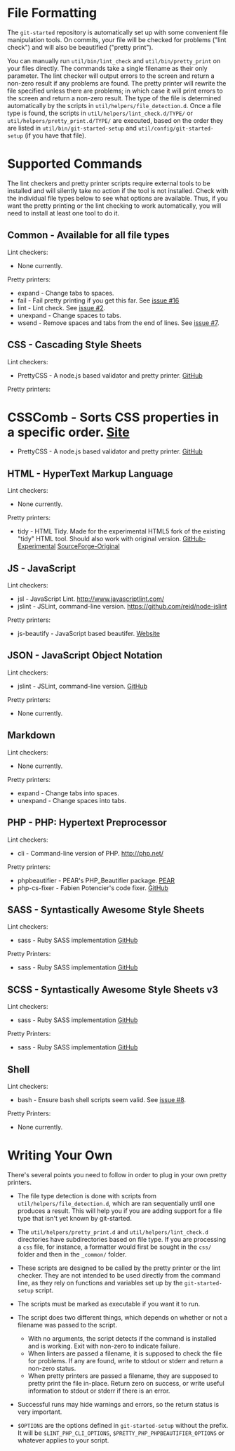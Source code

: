 File Formatting
===============

The `git-started` repository is automatically set up with some convenient file manipulation tools.  On commits, your file will be checked for problems ("lint check") and will also be beautified ("pretty print").

You can manually run `util/bin/lint_check` and `util/bin/pretty_print` on your files directly.  The commands take a single filename as their only parameter.  The lint checker will output errors to the screen and return a non-zero result if any problems are found.  The pretty printer will rewrite the file specified unless there are problems; in which case it will print errors to the screen and return a non-zero result.  The type of the file is determined automatically by the scripts in `util/helpers/file_detection.d`.  Once a file type is found, the scripts in `util/helpers/lint_check.d/TYPE/` or `util/helpers/pretty_print.d/TYPE/` are executed, based on the order they are listed in `util/bin/git-started-setup` and `util/config/git-started-setup` (if you have that file).

Supported Commands
==================

The lint checkers and pretty printer scripts require external tools to be installed and will silently take no action if the tool is not installed.  Check with the individual file types below to see what options are available.  Thus, if you want the pretty printing or the lint checking to work automatically, you will need to install at least one tool to do it.


Common - Available for all file types
-------------------------------------

Lint checkers:

* None currently.

Pretty printers:

* expand - Change tabs to spaces.
* fail - Fail pretty printing if you get this far.  See [issue #16](https://github.com/fidian/git-started/issues/16)
* lint - Lint check.  See [issue #2](https://github.com/fidian/git-started/issues/2).
* unexpand - Change spaces to tabs.
* wsend - Remove spaces and tabs from the end of lines.  See [issue #7](https://github.com/fidian/git-started/issues/7).

CSS - Cascading Style Sheets
----------------------------

Lint checkers:

* PrettyCSS - A node.js based validator and pretty printer.  [GitHub](https://github.com/fidian/PrettyCSS)

Pretty printers:

# CSSComb - Sorts CSS properties in a specific order.  [Site](http://csscomb.com/)
* PrettyCSS - A node.js based validator and pretty printer.  [GitHub](https://github.com/fidian/PrettyCSS)


HTML - HyperText Markup Language
--------------------------------

Lint checkers:

* None currently.

Pretty printers:

* tidy - HTML Tidy.  Made for the experimental HTML5 fork of the existing "tidy" HTML tool.  Should also work with original version.  [GitHub-Experimental](https://github.com/w3c/tidy-html5) [SourceForge-Original](http://tidy.sourceforge.net/)

JS - JavaScript
---------------

Lint checkers:

* jsl - JavaScript Lint.  http://www.javascriptlint.com/
* jslint - JSLint, command-line version.  https://github.com/reid/node-jslint

Pretty printers:

* js-beautify - JavaScript based beautifer.  [Website](http://jsbeautifier.org/)


JSON - JavaScript Object Notation
---------------------------------

Lint checkers:

* jslint - JSLint, command-line version.  [GitHub](https://github.com/reid/node-jslint)

Pretty printers:

* None currently.


Markdown
--------

Lint checkers:

* None currently.

Pretty printers:

* expand - Change tabs into spaces.
* unexpand - Change spaces into tabs.


PHP - PHP: Hypertext Preprocessor
---------------------------------

Lint checkers:

* cli - Command-line version of PHP.  http://php.net/

Pretty printers:

* phpbeautifier - PEAR's PHP_Beautifier package.  [PEAR](http://pear.php.net/package/PHP_Beautifier)
* php-cs-fixer - Fabien Potencier's code fixer.  [GitHub](https://github.com/fabpot/PHP-CS-Fixer)


SASS - Syntastically Awesome Style Sheets
-----------------------------------------

Lint checkers:

* sass - Ruby SASS implementation [GitHub](https://github.com/nex3/sass)

Pretty Printers:

* sass - Ruby SASS implementation [GitHub](https://github.com/nex3/sass)


SCSS - Syntastically Awesome Style Sheets v3
--------------------------------------------

Lint checkers:

* sass - Ruby SASS implementation [GitHub](https://github.com/nex3/sass)

Pretty Printers:

* sass - Ruby SASS implementation [GitHub](https://github.com/nex3/sass)


Shell
-----

Lint checkers:

* bash - Ensure bash shell scripts seem valid.  See [issue #8](https://github.com/fidian/git-started/issues/8).

Pretty Printers:

* None currently.


Writing Your Own
================

There's several points you need to follow in order to plug in your own pretty printers.

* The file type detection is done with scripts from `util/helpers/file_detection.d`, which are ran sequentially until one produces a result.  This will help you if you are adding support for a file type that isn't yet known by git-started.

* The `util/helpers/pretty_print.d` and `util/helpers/lint_check.d` directories have subdirectories based on file type.  If you are processing a `css` file, for instance, a formatter would first be sought in the `css/` folder and then in the `_common/` folder.

* These scripts are designed to be called by the pretty printer or the lint checker.  They are not intended to be used directly from the command line, as they rely on functions and variables set up by the `git-started-setup` script.

* The scripts must be marked as executable if you want it to run.

* The script does two different things, which depends on whether or not a filename was passed to the script.
    * With no arguments, the script detects if the command is installed and is working.  Exit with non-zero to indicate failure.
    * When linters are passed a filename, it is supposed to check the file for problems.  If any are found, write to stdout or stderr and return a non-zero status.
    * When pretty printers are passed a filename, they are supposed to pretty print the file in-place.  Return zero on success, or write useful information to stdout or stderr if there is an error.

* Successful runs may hide warnings and errors, so the return status is very important.

* `$OPTIONS` are the options defined in `git-started-setup` without the prefix.  It will be `$LINT_PHP_CLI_OPTIONS`, `$PRETTY_PHP_PHPBEAUTIFIER_OPTIONS` or whatever applies to your script.

